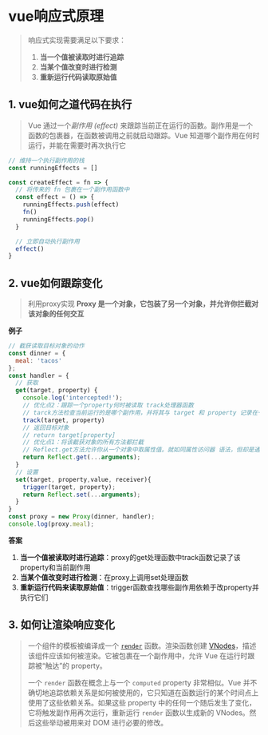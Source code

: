 # vue响应式原理

> 响应式实现需要满足以下要求：
>
> 1. **当一个值被读取时进行追踪**
> 2. **当某个值改变时进行检测**
> 3. **重新运行代码读取原始值**

## 1. vue如何之道代码在执行

> Vue 通过一个*副作用 (effect)* 来跟踪当前正在运行的函数。副作用是一个函数的包裹器，在函数被调用之前就启动跟踪。Vue 知道哪个副作用在何时运行，并能在需要时再次执行它

```js
// 维持一个执行副作用的栈
const runningEffects = []

const createEffect = fn => {
  // 将传来的 fn 包裹在一个副作用函数中
  const effect = () => {
    runningEffects.push(effect)
    fn()
    runningEffects.pop()
  }

  // 立即自动执行副作用
  effect()
}
```

## 2. vue如何跟踪变化

> 利用proxy实现
> **Proxy 是一个对象，它包装了另一个对象，并允许你拦截对该对象的任何交互**

**例子**

```js
// 截获读取目标对象的动作
const dinner = {
  meal: 'tacos'
};
const handler = {
  // 获取
  get(target, property) {
    console.log('intercepted!');
    // 优化点2：跟踪一个property何时被读取 track处理器函数
    // tarck方法检查当前运行的是哪个副作用，并将其与 target 和 property 记录在一起
    track(target, property)
    // 返回目标对象
    // return target[property]
    // 优化点1：将该截获对象的所有方法都拦截
    // Reflect.get方法允许你从一个对象中取属性值。就如同属性访问器 语法，但却是通过函数调用来实现
    return Reflect.get(...arguments);
  }
  // 设置
  set(target, property,value, receiver){
    trigger(target, property);
    return Reflect.set(...arguments);
  }
}
const proxy = new Proxy(dinner, handler);
console.log(proxy.meal);
```

**答案**

1. **当一个值被读取时进行追踪**：proxy的get处理函数中track函数记录了该property和当前副作用
2. **当某个值改变时进行检测**：在proxy上调用set处理函数
3. **重新运行代码来读取原始值**：trigger函数查找哪些副作用依赖于改property并执行它们

## 3. 如何让渲染响应变化

> 一个组件的模板被编译成一个 [`render`](https://v3.cn.vuejs.org/guide/render-function.html) 函数。渲染函数创建 [VNodes](https://v3.cn.vuejs.org/guide/render-function.html#虚拟-dom-树)，描述该组件应该如何被渲染。它被包裹在一个副作用中，允许 Vue 在运行时跟踪被“触达”的 property。
>
> 一个 `render` 函数在概念上与一个 `computed` property 非常相似。Vue 并不确切地追踪依赖关系是如何被使用的，它只知道在函数运行的某个时间点上使用了这些依赖关系。如果这些 property 中的任何一个随后发生了变化，它将触发副作用再次运行，重新运行 `render` 函数以生成新的 VNodes。然后这些举动被用来对 DOM 进行必要的修改。

